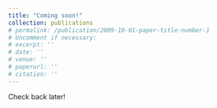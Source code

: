 ```yaml
---
title: "Coming soon!"
collection: publications
# permalink: /publication/2009-10-01-paper-title-number-1
# Uncomment if necessary:
# excerpt: ''
# date: ''
# venue: ''
# paperurl: ''
# citation: ''
---
```


Check back later!
